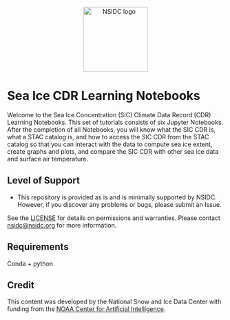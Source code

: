 <p align="center">
  <img alt="NSIDC logo" src="https://nsidc.org/themes/custom/nsidc/logo.svg" width="150" />
</p>


# Sea Ice CDR Learning Notebooks

Welcome to the Sea Ice Concentration (SIC) Climate Data Record (CDR) Learning Notebooks. This set of tutorials consists of six Jupyter Notebooks. After the completion of all Notebooks, you will know what the SIC CDR is, what a STAC catalog is, and how to access the SIC CDR from the STAC catalog so that you can interact with the data to compute sea ice extent, create graphs and plots, and compare the SIC CDR with other sea ice data and surface air temperature.


## Level of Support

* This repository is provided as is and is minimally supported by NSIDC. However, if you discover any problems or bugs,
  please submit an Issue. 

See the [LICENSE](LICENSE) for details on permissions and warranties. Please contact
nsidc@nsidc.org for more information.

## Requirements

Conda + python


## Credit

This content was developed by the National Snow and Ice Data Center with funding from the [NOAA Center for Artificial Intelligence](https://www.noaa.gov/ai).
